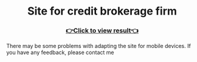 <h1 align="center">Site for credit brokerage firm</h1>
<h3 align="center"><a href="https://clickfi.ru">👉Click to view result👈</a> </h3>

There may be some problems with adapting the site for mobile devices. If you have any feedback, please contact me
